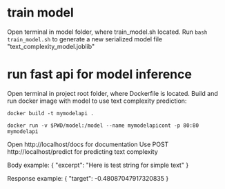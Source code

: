 # train model
Open terminal in model folder, where train_model.sh located.
Run 
`bash train_model.sh`
to generate a new serialized model file
"text_complexity_model.joblib"

# run fast api for model inference

Open terminal in project root folder, where Dockerfile is located.
Build and run docker image with model to use text complexity prediction:

`docker build -t mymodelapi .`

`docker run -v $PWD/model:/model --name mymodelapicont -p 80:80 mymodelapi`

Open http://localhost/docs for documentation
Use POST http://localhost/predict for predicting text complexity

Body example:
{
    "excerpt": "Here is test string for simple text"
}

Response example:
{
    "target": -0.48087047917320835
}

